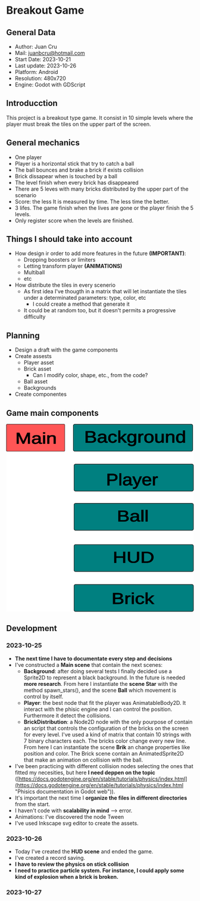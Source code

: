 # Breakout Game

## General Data
- Author: Juan Cru
- Mail: juanbcru@hotmail.com
- Start Date: 2023-10-21
- Last update: 2023-10-26
- Platform: Android
- Resolution: 480x720
- Engine: Godot with GDScript
## Introducction
This project is a breakout type game. It consist in 10 simple levels where the player must break the tiles on the upper part of the screen.
## General mechanics
- One player
- Player is a horizontal stick that try to catch a ball
- The ball bounces and brake a brick if exists collision
- Brick dissapear when is touched by a ball
- The level finish when every brick has disappeared
- There are 5 leves with many bricks distributed by the upper part of the scenario
- Score: the less It is measured by time. The less time the better.
- 3 lifes. The game finish when the lives are gone or the player finish the 5 levels.
- Only register score when the levels are finished.
## Things I should take into account
- How design ir order to add more features in the future **(IMPORTANT)**:
	- Dropping boosters or limiters
	- Letting transform player **(ANIMATIONS)**
	- Multiball
	- etc
- How distribute the tiles in every scenerio
	- As first idea I've thougth in a matrix that will let instantiate the tiles under a determinated parameters: type, color, etc
		- I could create a method that generate it
	- It could be at random too, but it doesn't permits a progressive difficulty	 
## Planning
- Design a draft with the game components 
- Create assests
	- Player asset
	- Brick asset
		- Can I modify color, shape, etc., from the code?
	- Ball asset
	- Backgrounds
- Create componentes
## Game main components
![Components diagram](./components.svg)
## Development
### 2023-10-25
- **The next time I have to documentate every step and decisions**
- I've constructed a **Main scene** that contain the next scenes:
	- **Background**: after doing several tests I finally decided use a Sprite2D to represent a black background. In the future is needed **more research**. From here I instantiate the **scene Star** with the method spawn_stars(), and the scene **Ball** which movement is control by itself.
	- **Player**: the best node that fit the player was AnimatableBody2D. It interact with the phisic engine and I can control the position. Furthermore it detect the collisions.
	- **BrickDistribution**: a Node2D node with the only pourpose of contain an script that controls the configuration of the bricks on the screen for every level. I've used a kind of matrix that contain 10 strings with 7 binary characters each. The bricks color change every new line. From here I can instantiate the scene **Brik** an change properties like position and color. The Brick scene contain an AnimatedSprite2D that make an animation on collision with the ball.
- I've been practicing with different collision nodes selecting the ones that fitted my necesities, but here **I need deppen on the topic** ([https://docs.godotengine.org/en/stable/tutorials/physics/index.html](https://docs.godotengine.org/en/stable/tutorials/physics/index.html "Phisics documentation in Godot web")).
- It's important the next time I **organize the files in different directories** from the start.
- I haven't code with **scalability in mind** --> error.
- Animations: I've discovered the node Tween
- I've used Inkscape svg editor to create the assets. 
### 2023-10-26
- Today I've created the **HUD scene** and ended the game.
- I've created a record saving.
- **I have to review the physics on stick collision**
- **I need to practice particle system. For instance, I could apply some kind of explosion when a brick is broken.**
### 2023-10-27
